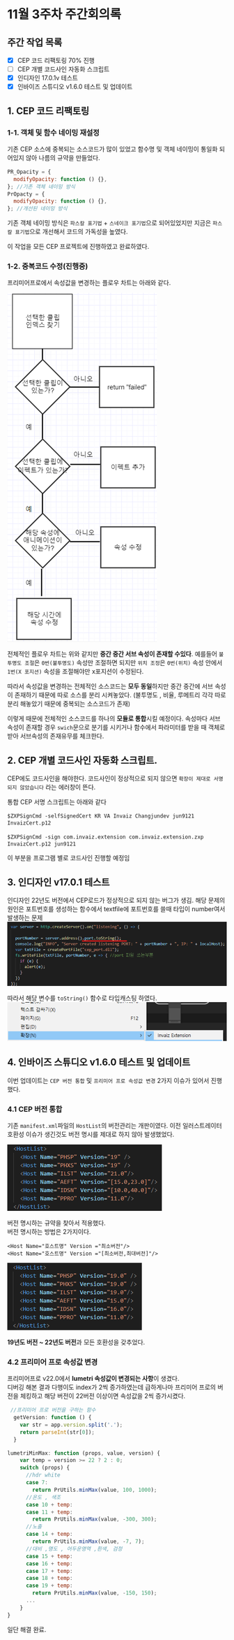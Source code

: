 # 11월 3주차 주간회의록

## 주간 작업 목록

- [x] CEP 코드 리팩토링 70% 진행
- [ ] CEP 개별 코드사인 자동화 스크립트
- [x] 인디자인 17.0.1v 테스트
- [x] 인바이즈 스튜디오 v1.6.0 테스트 및 업데이트

## 1. CEP 코드 리팩토링

### 1-1. 객체 및 함수 네이밍 재설정

기존 CEP 소스에 중복되는 소스코드가 많이 있었고 함수명 및 객체 네이밍이 통일화 되어있지 않아 나름의 규약을 만들었다.

```js
PR_Opacity = {
  modifyOpacity: function () {},
}; //기존 객체 네이밍 방식
PrOpacty = {
  modifyOpacity: function () {},
}; //개선된 네이밍 방식
```

기존 객체 네이밍 방식은 `파스칼 표기법` + `스네이크 표기법`으로 되어있었지만 지금은 `파스칼 표기법`으로 개선해서 코드의 가독성을 높였다.

이 작업을 모든 CEP 프로젝트에 진행하였고 완료하였다.

### 1-2. 중복코드 수정(진행중)

프리미어프로에서 속성값을 변경하는 플로우 차트는 아래와 같다.

![속성변경플로우차트](../Asset/flowchart.PNG)

전체적인 플로우 차트는 위와 같지만 **중간 중간 서브 속성이 존재할 수있다**.
예를들어 `불투명도 조절`은 `0번(불투명도)` 속성만 조절하면 되지만 `위치 조정`은 `0번(위치)` 속성 안에서 `1번(X 포지션)` 속성을 조절해야만 x포지션이 수정된다.

따라서 속성값을 변경하는 전체적인 소스코드는 **모두 동일**하지만 중간 중간에 서브 속성이 존재하기 때문에 따로 소스를 분리 시켜놓았다. (불투명도 , 비율, 루메트리 각각 따로 분리 해놓았기 때문에 중복되는 소스코드가 존재)

이렇게 때문에 전체적인 소스코드를 하나의 **모듈로 통합**시킬 예정이다.
속성마다 서브 속성이 존재할 경우 `swich`문으로 분기를 시키거나 함수에서 파라미터를 받을 때 객체로 받아 서브속성의 존재유무를 체크한다.

## 2. CEP 개별 코드사인 자동화 스크립트.

CEP에도 코드사인을 해야한다. 코드사인이 정상적으로 되지 않으면 `확장이 제대로 서명되지 않았습니다` 라는 에러창이 뜬다.

통합 CEP 서명 스크립트는 아래와 같다

```
$ZXPSignCmd -selfSignedCert KR VA Invaiz Changjundev jun9121 InvaizCert.p12

$ZXPSignCmd -sign com.invaiz.extension com.invaiz.extension.zxp InvaizCert.p12 jun9121
```

이 부분을 프로그램 별로 코드사인 진행할 예정임

## 3. 인디자인 v17.0.1 테스트

인디자인 22년도 버전에서 CEP로드가 정상적으로 되지 않는 버그가 생김.
해당 문제의 원인은 포트번호를 생성하는 함수에서 textfile에 포트번호를 쓸때 타입이 number여서 발생하는 문제
![포트변경](../Asset/portnumber.PNG)

따라서 해당 변수를 `toString()` 함수로 타입캐스팅 하였다.
![정상작동](../Asset/indesign.PNG)

## 4. 인바이즈 스튜디오 v1.6.0 테스트 및 업데이트

이번 업데이트는 `CEP 버전 통합` 및 `프리미어 프로 속성값 변경` 2가지 이슈가 있어서 진행했다.

### 4.1 CEP 버전 통합

기존 `manifest.xml`파일의 `HostList`의 버전관리는 개판이였다.
이전 일러스트레이터 호환성 이슈가 생긴것도 버전 명시를 제대로 하지 않아 발생했었다.

![기존](../Asset/cep1.PNG)

버전 명시하는 규약을 찾아서 적용했다.  
버전 명시하는 방법은 2가지이다.

```
<Host Name="호스트명" Version ="최소버전"/>
<Host Name="호스트명" Version ="[최소버전,최대버전]"/>
```

![개선](../Asset/cep2.PNG)

**19년도 버전 ~ 22년도 버전**과 모든 호환성을 갖추었다.

### 4.2 프리미어 프로 속성값 변경

프리미어프로 v22.0에서 **lumetri 속성값이 변경되는 사항**이 생겼다.  
디버깅 해본 결과 다행이도 index가 2씩 증가하였는데 급하게나마 프리미어 프로의 버전을 체킹하고 해당 버전이 22버전 이상이면 속성값을 2씩 증가시켰다.

```js
 //프리미어 프로 버전을 구하는 함수
  getVersion: function () {
    var str = app.version.split('.');
    return parseInt(str[0]);
  }
```

```js
lumetriMinMax: function (props, value, version) {
    var temp = version >= 22 ? 2 : 0;
    switch (props) {
      //hdr white
      case 7:
        return PrUtils.minMax(value, 100, 1000);
      //온도 , 색조
      case 10 + temp:
      case 11 + temp:
        return PrUtils.minMax(value, -300, 300);
      //노출
      case 14 + temp:
        return PrUtils.minMax(value, -7, 7);
      //대비 ,명도 , 어두운영역 ,흰색, 검정
      case 15 + temp:
      case 16 + temp:
      case 17 + temp:
      case 18 + temp:
      case 19 + temp:
        return PrUtils.minMax(value, -150, 150);
      ...
    }
}
```

일단 해결 완료.
